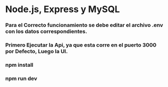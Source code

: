 #  Node.js, Express y MySQL

### Para el Correcto funcionamiento se debe editar el archivo .env con los datos correspondientes.
### Primero Ejecutar la Api, ya que esta corre en el puerto 3000 por Defecto, Luego la UI.

### npm install
### npm run dev
